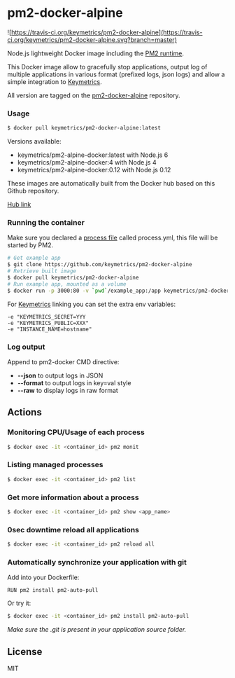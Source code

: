# pm2-docker-alpine

![https://travis-ci.org/keymetrics/pm2-docker-alpine](https://travis-ci.org/keymetrics/pm2-docker-alpine.svg?branch=master)

Node.js lightweight Docker image including the [PM2 runtime](http://pm2.keymetrics.io/).

This Docker image allow to gracefully stop applications, output log of multiple applications in various format (prefixed logs, json logs) and allow a simple integration to [Keymetrics](https://keymetrics.io/).

All version are tagged on the [pm2-docker-alpine](https://github.com/keymetrics/pm2-docker-alpine) repository.

### Usage

```bash
$ docker pull keymetrics/pm2-docker-alpine:latest
```

Versions available:

- keymetrics/pm2-alpine-docker:latest with Node.js 6
- keymetrics/pm2-alpine-docker:4 with Node.js 4
- keymetrics/pm2-alpine-docker:0.12 with Node.js 0.12

These images are automatically built from the Docker hub based on this Github repository.

[Hub link](https://hub.docker.com/r/keymetrics/pm2-docker-alpine/)

### Running the container

Make sure you declared a [process file](http://pm2.keymetrics.io/docs/usage/application-declaration/) called process.yml, this file will be started by PM2.

```bash
# Get example app
$ git clone https://github.com/keymetrics/pm2-docker-alpine
# Retrieve built image
$ docker pull keymetrics/pm2-docker-alpine
# Run example app, mounted as a volume
$ docker run -p 3000:80 -v `pwd`/example_app:/app keymetrics/pm2-docker-alpine
```

For [Keymetrics](https://keymetrics.io/) linking you can set the extra env variables:

```
-e "KEYMETRICS_SECRET=YYY
-e "KEYMETRICS_PUBLIC=XXX"
-e "INSTANCE_NAME=hostname"
```

### Log output

Append to pm2-docker CMD directive:

- **--json** to output logs in JSON
- **--format** to output logs in key=val style
- **--raw** to display logs in raw format

## Actions

### Monitoring CPU/Usage of each process

```bash
$ docker exec -it <container_id> pm2 monit
```

### Listing managed processes

```bash
$ docker exec -it <container_id> pm2 list
```

### Get more information about a process

```bash
$ docker exec -it <container_id> pm2 show <app_name>
```

### 0sec downtime reload all applications

```bash
$ docker exec -it <container_id> pm2 reload all
```

### Automatically synchronize your application with git

Add into your Dockerfile:

```
RUN pm2 install pm2-auto-pull
```

Or try it:

```bash
$ docker exec -it <container_id> pm2 install pm2-auto-pull
```

*Make sure the .git is present in your application source folder.*

## License

MIT
